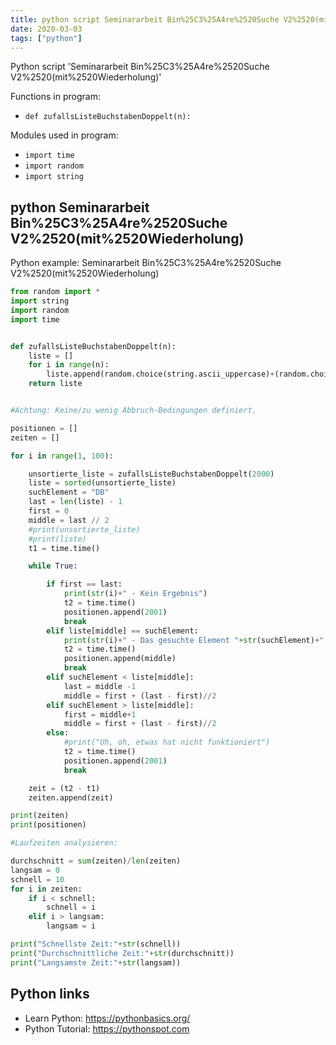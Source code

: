 ```yaml
---
title: python script Seminararbeit Bin%25C3%25A4re%2520Suche V2%2520(mit%2520Wiederholung) (snippet)
date: 2020-03-03
tags: ["python"]
---
```

Python script 'Seminararbeit Bin%25C3%25A4re%2520Suche V2%2520(mit%2520Wiederholung)'

Functions in program: 
* `def zufallsListeBuchstabenDoppelt(n):`

Modules used in program: 
* `import time`
* `import random`
* `import string`

## python Seminararbeit Bin%25C3%25A4re%2520Suche V2%2520(mit%2520Wiederholung)

Python example: Seminararbeit Bin%25C3%25A4re%2520Suche V2%2520(mit%2520Wiederholung)

```python
from random import *
import string
import random
import time


def zufallsListeBuchstabenDoppelt(n):
    liste = []
    for i in range(n):
        liste.append(random.choice(string.ascii_uppercase)+(random.choice(string.ascii_uppercase)))
    return liste


#Achtung: Keine/zu wenig Abbruch-Bedingungen definiert.

positionen = []
zeiten = []

for i in range(1, 100):

    unsortierte_liste = zufallsListeBuchstabenDoppelt(2000)
    liste = sorted(unsortierte_liste)
    suchElement = "DB"
    last = len(liste) - 1
    first = 0
    middle = last // 2
    #print(unsortierte_liste)
    #print(liste)
    t1 = time.time()

    while True:

        if first == last:
            print(str(i)+" - Kein Ergebnis")
            t2 = time.time()
            positionen.append(2001)
            break
        elif liste[middle] == suchElement:
            print(str(i)+" - Das gesuchte Element "+str(suchElement)+" befindet sich (unter anderem) an der Position "+str(middle))
            t2 = time.time()
            positionen.append(middle)
            break
        elif suchElement < liste[middle]:
            last = middle -1
            middle = first + (last - first)//2
        elif suchElement > liste[middle]:
            first = middle+1
            middle = first + (last - first)//2
        else:
            #print("Uh, oh, etwas hat nicht funktioniert")
            t2 = time.time()
            positionen.append(2001)
            break

    zeit = (t2 - t1)
    zeiten.append(zeit)

print(zeiten)
print(positionen)

#Laufzeiten analysieren:

durchschnitt = sum(zeiten)/len(zeiten)
langsam = 0
schnell = 10
for i in zeiten:
    if i < schnell:
        schnell = i
    elif i > langsam:
        langsam = i

print("Schnellste Zeit:"+str(schnell))
print("Durchschnittliche Zeit:"+str(durchschnitt))
print("Langsamste Zeit:"+str(langsam))


```

## Python links

- Learn Python: https://pythonbasics.org/
- Python Tutorial: https://pythonspot.com
